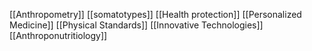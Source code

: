 [[Anthropometry]]
[[somatotypes]]
[[Health protection]]
[[Personalized Medicine]]
[[Physical Standards]]
[[Innovative Technologies]]
[[Anthroponutritiology]]
